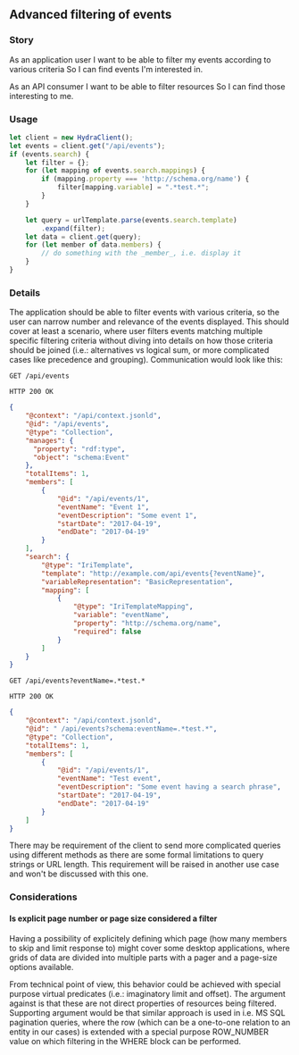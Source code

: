 ﻿## Advanced filtering of events

### Story
As an application user
I want to be able to filter my events according to various criteria
So I can find events I'm interested in.

As an API consumer
I want to be able to filter resources
So I can find those interesting to me.

### Usage
```javascript
let client = new HydraClient();
let events = client.get("/api/events");
if (events.search) {
    let filter = {};
    for (let mapping of events.search.mappings) {
        if (mapping.property === 'http://schema.org/name') {
            filter[mapping.variable] = ".*test.*";
        }
    }

    let query = urlTemplate.parse(events.search.template)
        .expand(filter);
    let data = client.get(query);
    for (let member of data.members) {
        // do something with the _member_, i.e. display it
    }
}
```

### Details
The application should be able to filter events with various criteria,
so the user can narrow number and relevance of the events displayed.
This should cover at least a scenario, where user filters events matching
multiple specific filtering criteria without diving into details
on how those criteria should be joined (i.e.: alternatives vs logical sum,
or more complicated cases like precedence and grouping).
Communication would look like this:

```http
GET /api/events
```

```http
HTTP 200 OK
```

```json
{
    "@context": "/api/context.jsonld",
    "@id": "/api/events",
    "@type": "Collection",
    "manages": {
      "property": "rdf:type",
      "object": "schema:Event"
    },
    "totalItems": 1,
    "members": [
        {
            "@id": "/api/events/1",
            "eventName": "Event 1",
            "eventDescription": "Some event 1",
            "startDate": "2017-04-19",
            "endDate": "2017-04-19"
        }
    ],
    "search": {
        "@type": "IriTemplate",
        "template": "http://example.com/api/events{?eventName}",
        "variableRepresentation": "BasicRepresentation",
        "mapping": [
            {
                "@type": "IriTemplateMapping",
                "variable": "eventName",
                "property": "http://schema.org/name",
                "required": false
            }
        ]
    }
}
```

```http
GET /api/events?eventName=.*test.*
```

```http
HTTP 200 OK
```

```json
{
    "@context": "/api/context.jsonld",
    "@id": " /api/events?schema:eventName=.*test.*",
    "@type": "Collection",
    "totalItems": 1,
    "members": [
        {
            "@id": "/api/events/1",
            "eventName": "Test event",
            "eventDescription": "Some event having a search phrase",
            "startDate": "2017-04-19",
            "endDate": "2017-04-19"
        }
    ]
}
```

There may be requirement of the client to send more complicated queries using different
methods as there are some formal limitations to query strings or URL length.
This requirement will be raised in another use case and won't be discussed with this one.

### Considerations

#### Is explicit page number or page size considered a filter
Having a possibility of explicitely defining which page
(how many members to skip and limit response to) might cover
some desktop applications, where grids of data are divided
into multiple parts with a pager and a page-size options available.

From technical point of view, this behavior could be achieved
with special purpose virtual predicates
(i.e.:  imaginatory limit and offset).
The argument against is that these are not direct properties
of resources being filtered.
Supporting argument would be that similar approach is used
in i.e. MS SQL pagination queries, where the row
(which can be a one-to-one relation to an entity in our cases)
is extended with a special purpose ROW_NUMBER value
on which filtering in the WHERE block can be performed.

